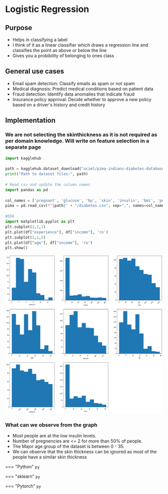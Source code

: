 # Logistic Regression

## Purpose

- Helps in classifying a label
- I think of it as a linear classifier which draws a regression line and classifies the point as above or below the line
- Gives you a probibility of belonging to ones class

## General use cases

- Email spam detection: Classify emails as spam or not spam 
- Medical diagnosis: Predict medical conditions based on patient data 
- Fraud detection: Identify data anomalies that indicate fraud 
- Insurance policy approval: Decide whether to approve a new policy based on a driver's history and credit history 


## Implementation
### We are not selecting the skinthickness as it is not required as per domain knowledge. Will write on feature selection in a separate page
```py
import kagglehub

path = kagglehub.dataset_download("uciml/pima-indians-diabetes-database")
print("Path to dataset files:", path)

# Read csv and update the column names
import pandas as pd

col_names = ['pregnant', 'glucose', 'bp', 'skin', 'insulin', 'bmi', 'pedigree', 'age', 'label'] 
pima = pd.read_csv(f"{path}" + "/diabetes.csv", sep=",", names=col_names) # Replcing names to make it easier to work with

#EDA
import matplotlib.pyplot as plt
plt.subplot(2,1,1)
plt.plot(df["experience"], df["income"], 'ro')
plt.subplot(2,1,2)
plt.plot(df["age"], df["income"], 'ro')
plt.show()
```
![Plot showing data](img\logistic_reg\eda.png)

### What can we observe from the graph

- Most people are at the low insulin levels.
- Number of pregnencies are <= 2 for more than 50% of people.
- The Major age group of the dataset is between 0 - 35.
- We can observe that the skin thickness can be ignored as most of the people have a similar skin thickness


=== "Python"
    ```py
    ```

=== "sklearn"
    ```py
    ```

=== "Pytorch"
    ```py
    ```
